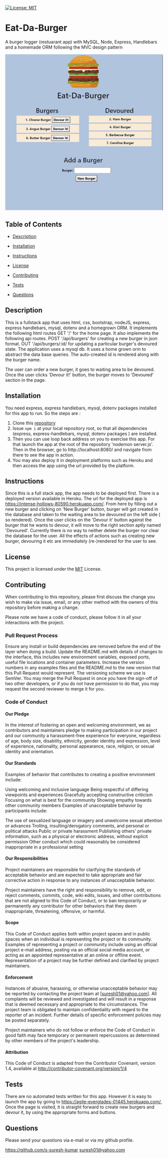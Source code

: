 [![License: MIT](https://img.shields.io/badge/License-MIT-yellow.svg)](https://opensource.org/licenses/MIT)

# Eat-Da-Burger

A burger logger (restuarant app) with MySQL, Node, Express, Handlebars and a homemade ORM following the MVC design pattern

[![Thumbnail](public/assets/img/Eat-Da-Burger-thumbnail.JPG)](https://intense-hollows-80590.herokuapp.com/)

## Table of Contents

- [Description](#Description)

- [Installation](#Installation)

- [Instructions](#Instructions)

- [License](#License)

- [Contributing](#Contributing)

- [Tests](#Tests)

- [Questions](#Questions)

## Description

This is a fullstack app that uses html, css, bootstrap, nodeJS, express, express handlebars, mysql, dotenv and a homegrown ORM. It implements the following html routes GET '/' for the home page. It also implements the following api routes. POST '/api/burgers' for creating a new burger in json format. OUT '/api/burgers/:id/ for updating a particular burger's devoured state. The application uses a mysql db. It uses a home grown orm to abstract the data base queries. The auto-created id is rendered along with the burger name.

The user can order a new burger, it goes to waiting area to be devoured. Once the user clicks 'Devour it!' button, the burger moves to 'Devoured' section in the page.

## Installation

You need express, express handlebars, mysql, dotenv packages installed for this app to run. So the steps are :

1. Clone this [repository](https://github.com/s-suresh-kumar/Eat-Da-Burger)
2. Issue `npm i` at your local repository root, so that all dependencies (express, express-handlebars, mysql, dotenv packages ) are installed.
3. Then you can use loop back address on you to exercise this app. For that launch the app at the root of the repository 'nodemon server.js'. Then in the browser, go to http://localhost:8080/ and navigate from there to see the app in action.
4. You may also deploy it in deployment platforms such as Heroku and then access the app using the url provided by the platform.

## Instructions

Since this is a full stack app, the app needs to be deployed first. There is a deployed version available in Heroku. The url for the deployed app is https://intense-hollows-80590.herokuapp.com/. From here by filling out a new burger and clicking on 'New Burger' button, burger will get created in the database and taken to the waiting area to be devoured on the left side ( so rendered). Once the user clicks on the 'Devour it' button against the burger that he wants to devour, it will move to the right section aptly named 'Devoured'. Currently there is no way to neither delete the burger nor clear the database for the user. All the effects of actions such as creating new burger, devouring it etc are immediately (re-)rendered for the user to see.

## License

This project is licensed under the [MIT](https://opensource.org/licenses/MIT) License.

## Contributing

When contributing to this repository, please first discuss the change you wish to make via issue, email, or any other method with the owners of this repository before making a change.

Please note we have a code of conduct, please follow it in all your interactions with the project.

### Pull Request Process

Ensure any install or build dependencies are removed before the end of the layer when doing a build.
Update the README.md with details of changes to the interface, this includes new environment variables, exposed ports, useful file locations and container parameters.
Increase the version numbers in any examples files and the README.md to the new version that this Pull Request would represent. The versioning scheme we use is SemVer.
You may merge the Pull Request in once you have the sign-off of two other developers, or if you do not have permission to do that, you may request the second reviewer to merge it for you.

### Code of Conduct

#### Our Pledge

In the interest of fostering an open and welcoming environment, we as contributors and maintainers pledge to making participation in our project and our community a harassment-free experience for everyone, regardless of age, body size, disability, ethnicity, gender identity and expression, level of experience, nationality, personal appearance, race, religion, or sexual identity and orientation.

#### Our Standards

Examples of behavior that contributes to creating a positive environment include:

Using welcoming and inclusive language
Being respectful of differing viewpoints and experiences
Gracefully accepting constructive criticism
Focusing on what is best for the community
Showing empathy towards other community members
Examples of unacceptable behavior by participants include:

The use of sexualized language or imagery and unwelcome sexual attention or advances
Trolling, insulting/derogatory comments, and personal or political attacks
Public or private harassment
Publishing others' private information, such as a physical or electronic address, without explicit permission
Other conduct which could reasonably be considered inappropriate in a professional setting

#### Our Responsibilities

Project maintainers are responsible for clarifying the standards of acceptable behavior and are expected to take appropriate and fair corrective action in response to any instances of unacceptable behavior.

Project maintainers have the right and responsibility to remove, edit, or reject comments, commits, code, wiki edits, issues, and other contributions that are not aligned to this Code of Conduct, or to ban temporarily or permanently any contributor for other behaviors that they deem inappropriate, threatening, offensive, or harmful.

#### Scope

This Code of Conduct applies both within project spaces and in public spaces when an individual is representing the project or its community. Examples of representing a project or community include using an official project e-mail address, posting via an official social media account, or acting as an appointed representative at an online or offline event. Representation of a project may be further defined and clarified by project maintainers.

#### Enforcement

Instances of abusive, harassing, or otherwise unacceptable behavior may be reported by contacting the project team at [suresh01@yahoo.com]. All complaints will be reviewed and investigated and will result in a response that is deemed necessary and appropriate to the circumstances. The project team is obligated to maintain confidentiality with regard to the reporter of an incident. Further details of specific enforcement policies may be posted separately.

Project maintainers who do not follow or enforce the Code of Conduct in good faith may face temporary or permanent repercussions as determined by other members of the project's leadership.

#### Attribution

This Code of Conduct is adapted from the Contributor Covenant, version 1.4, available at http://contributor-covenant.org/version/1/4

## Tests

There are no automated tests written for this app. However it is easy to launch the app by going to https://agile-everglades-01445.herokuapp.com/, Once the page is visited, it is straight forward to create new burgers and devour it, by using the appropriate forms and buttons.

## Questions

Please send your questions via e-mail or via my github profile.

https://github.com/s-suresh-kumar
suresh01@yahoo.com
